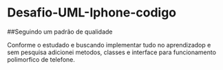 # Desafio-UML-Iphone-codigo

##Seguindo um padrão de qualidade

Conforme o estudado e buscando implementar tudo no aprendizadop e sem pesquisa adicionei metodos, classes e interface para funcionamento polimorfico de telefone.